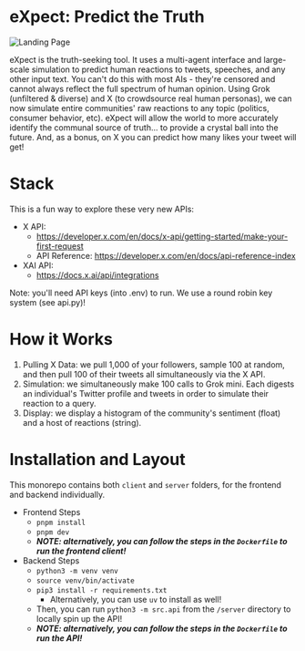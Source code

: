 # eXpect: Predict the Truth

![Landing Page](client/public/landing.png)

eXpect is the truth-seeking tool. It uses a multi-agent interface and large-scale simulation to predict human reactions to tweets, speeches, and any other input text. You can't do this with most AIs - they're censored and cannot always reflect the full spectrum of human opinion. Using Grok (unfiltered & diverse) and X (to crowdsource real human personas), we can now simulate entire communities' raw reactions to any topic (politics, consumer behavior, etc). eXpect will allow the world to more accurately identify the communal source of truth... to provide a crystal ball into the future. And, as a bonus, on X you can predict how many likes your tweet will get!

# Stack

This is a fun way to explore these very new APIs:
* X API:
    * https://developer.x.com/en/docs/x-api/getting-started/make-your-first-request
    * API Reference: https://developer.x.com/en/docs/api-reference-index
* XAI API:
    * https://docs.x.ai/api/integrations

Note: you'll need API keys (into .env) to run. We use a round robin key system (see api.py)!

# How it Works

1. Pulling X Data: we pull 1,000 of your followers, sample 100 at random, and then pull 100 of their tweets all simultaneously via the X API.
2. Simulation: we simultaneously make 100 calls to Grok mini. Each digests an individual's Twitter profile and tweets in order to simulate their reaction to a query.
3. Display: we display a histogram of the community's sentiment (float) and a host of reactions (string).

# Installation and Layout
This monorepo contains both `client` and `server` folders, for the frontend and backend individually. 

* Frontend Steps
    * `pnpm install`
    * `pnpm dev`
     * ***NOTE: alternatively, you can follow the steps in the `Dockerfile` to run the frontend client!***
* Backend Steps
    * `python3 -m venv venv`
    * `source venv/bin/activate`
    * `pip3 install -r requirements.txt`
        * Alternatively, you can use `uv` to install as well!
    * Then, you can run `python3 -m src.api` from the `/server` directory to locally spin up the API!
    * ***NOTE: alternatively, you can follow the steps in the `Dockerfile` to run the API!***
    
